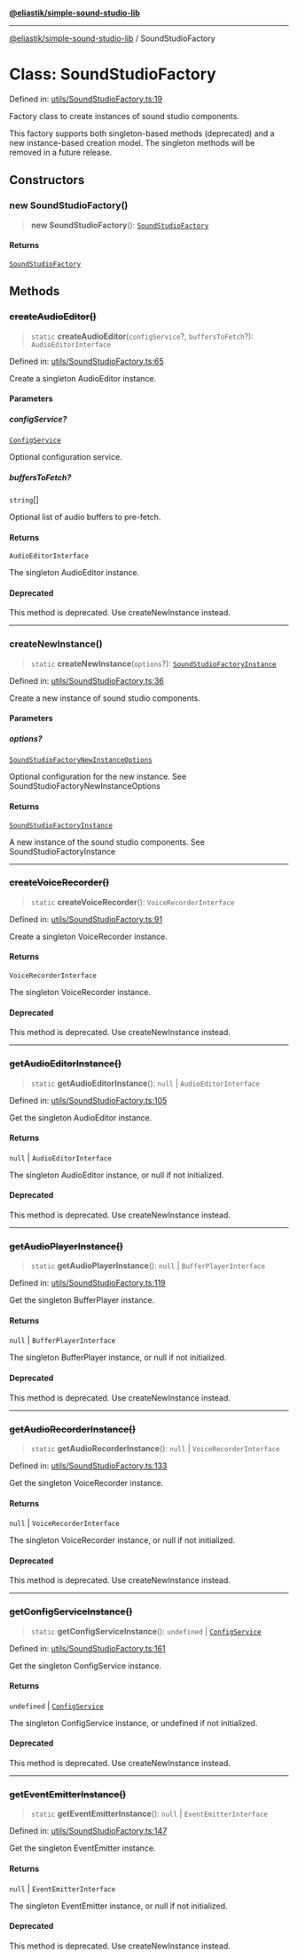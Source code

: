 [**@eliastik/simple-sound-studio-lib**](../README.md)

***

[@eliastik/simple-sound-studio-lib](../README.md) / SoundStudioFactory

# Class: SoundStudioFactory

Defined in: [utils/SoundStudioFactory.ts:19](https://github.com/Eliastik/simple-sound-studio-lib/blob/9845dbc69e805d01349b7ad64337ff031854285d/lib/utils/SoundStudioFactory.ts#L19)

Factory class to create instances of sound studio components.

This factory supports both singleton-based methods (deprecated) and a new
instance-based creation model. The singleton methods will be removed in a
future release.

## Constructors

### new SoundStudioFactory()

> **new SoundStudioFactory**(): [`SoundStudioFactory`](SoundStudioFactory.md)

#### Returns

[`SoundStudioFactory`](SoundStudioFactory.md)

## Methods

### ~~createAudioEditor()~~

> `static` **createAudioEditor**(`configService`?, `buffersToFetch`?): `AudioEditorInterface`

Defined in: [utils/SoundStudioFactory.ts:65](https://github.com/Eliastik/simple-sound-studio-lib/blob/9845dbc69e805d01349b7ad64337ff031854285d/lib/utils/SoundStudioFactory.ts#L65)

Create a singleton AudioEditor instance.

#### Parameters

##### configService?

[`ConfigService`](../interfaces/ConfigService.md)

Optional configuration service.

##### buffersToFetch?

`string`[]

Optional list of audio buffers to pre-fetch.

#### Returns

`AudioEditorInterface`

The singleton AudioEditor instance.

#### Deprecated

This method is deprecated. Use createNewInstance instead.

***

### createNewInstance()

> `static` **createNewInstance**(`options`?): [`SoundStudioFactoryInstance`](../interfaces/SoundStudioFactoryInstance.md)

Defined in: [utils/SoundStudioFactory.ts:36](https://github.com/Eliastik/simple-sound-studio-lib/blob/9845dbc69e805d01349b7ad64337ff031854285d/lib/utils/SoundStudioFactory.ts#L36)

Create a new instance of sound studio components.

#### Parameters

##### options?

[`SoundStudioFactoryNewInstanceOptions`](../interfaces/SoundStudioFactoryNewInstanceOptions.md)

Optional configuration for the new instance. See SoundStudioFactoryNewInstanceOptions

#### Returns

[`SoundStudioFactoryInstance`](../interfaces/SoundStudioFactoryInstance.md)

A new instance of the sound studio components. See SoundStudioFactoryInstance

***

### ~~createVoiceRecorder()~~

> `static` **createVoiceRecorder**(): `VoiceRecorderInterface`

Defined in: [utils/SoundStudioFactory.ts:91](https://github.com/Eliastik/simple-sound-studio-lib/blob/9845dbc69e805d01349b7ad64337ff031854285d/lib/utils/SoundStudioFactory.ts#L91)

Create a singleton VoiceRecorder instance.

#### Returns

`VoiceRecorderInterface`

The singleton VoiceRecorder instance.

#### Deprecated

This method is deprecated. Use createNewInstance instead.

***

### ~~getAudioEditorInstance()~~

> `static` **getAudioEditorInstance**(): `null` \| `AudioEditorInterface`

Defined in: [utils/SoundStudioFactory.ts:105](https://github.com/Eliastik/simple-sound-studio-lib/blob/9845dbc69e805d01349b7ad64337ff031854285d/lib/utils/SoundStudioFactory.ts#L105)

Get the singleton AudioEditor instance.

#### Returns

`null` \| `AudioEditorInterface`

The singleton AudioEditor instance, or null if not initialized.

#### Deprecated

This method is deprecated. Use createNewInstance instead.

***

### ~~getAudioPlayerInstance()~~

> `static` **getAudioPlayerInstance**(): `null` \| `BufferPlayerInterface`

Defined in: [utils/SoundStudioFactory.ts:119](https://github.com/Eliastik/simple-sound-studio-lib/blob/9845dbc69e805d01349b7ad64337ff031854285d/lib/utils/SoundStudioFactory.ts#L119)

Get the singleton BufferPlayer instance.

#### Returns

`null` \| `BufferPlayerInterface`

The singleton BufferPlayer instance, or null if not initialized.

#### Deprecated

This method is deprecated. Use createNewInstance instead.

***

### ~~getAudioRecorderInstance()~~

> `static` **getAudioRecorderInstance**(): `null` \| `VoiceRecorderInterface`

Defined in: [utils/SoundStudioFactory.ts:133](https://github.com/Eliastik/simple-sound-studio-lib/blob/9845dbc69e805d01349b7ad64337ff031854285d/lib/utils/SoundStudioFactory.ts#L133)

Get the singleton VoiceRecorder instance.

#### Returns

`null` \| `VoiceRecorderInterface`

The singleton VoiceRecorder instance, or null if not initialized.

#### Deprecated

This method is deprecated. Use createNewInstance instead.

***

### ~~getConfigServiceInstance()~~

> `static` **getConfigServiceInstance**(): `undefined` \| [`ConfigService`](../interfaces/ConfigService.md)

Defined in: [utils/SoundStudioFactory.ts:161](https://github.com/Eliastik/simple-sound-studio-lib/blob/9845dbc69e805d01349b7ad64337ff031854285d/lib/utils/SoundStudioFactory.ts#L161)

Get the singleton ConfigService instance.

#### Returns

`undefined` \| [`ConfigService`](../interfaces/ConfigService.md)

The singleton ConfigService instance, or undefined if not initialized.

#### Deprecated

This method is deprecated. Use createNewInstance instead.

***

### ~~getEventEmitterInstance()~~

> `static` **getEventEmitterInstance**(): `null` \| `EventEmitterInterface`

Defined in: [utils/SoundStudioFactory.ts:147](https://github.com/Eliastik/simple-sound-studio-lib/blob/9845dbc69e805d01349b7ad64337ff031854285d/lib/utils/SoundStudioFactory.ts#L147)

Get the singleton EventEmitter instance.

#### Returns

`null` \| `EventEmitterInterface`

The singleton EventEmitter instance, or null if not initialized.

#### Deprecated

This method is deprecated. Use createNewInstance instead.
